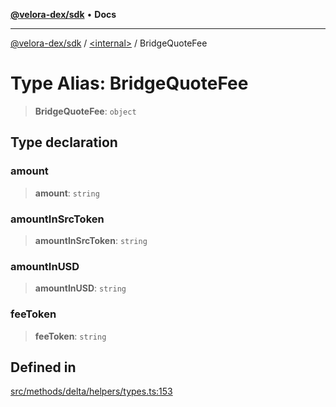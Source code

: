 [**@velora-dex/sdk**](../../README.md) • **Docs**

***

[@velora-dex/sdk](../../globals.md) / [\<internal\>](../README.md) / BridgeQuoteFee

# Type Alias: BridgeQuoteFee

> **BridgeQuoteFee**: `object`

## Type declaration

### amount

> **amount**: `string`

### amountInSrcToken

> **amountInSrcToken**: `string`

### amountInUSD

> **amountInUSD**: `string`

### feeToken

> **feeToken**: `string`

## Defined in

[src/methods/delta/helpers/types.ts:153](https://github.com/paraswap/paraswap-sdk/blob/master/src/methods/delta/helpers/types.ts#L153)

